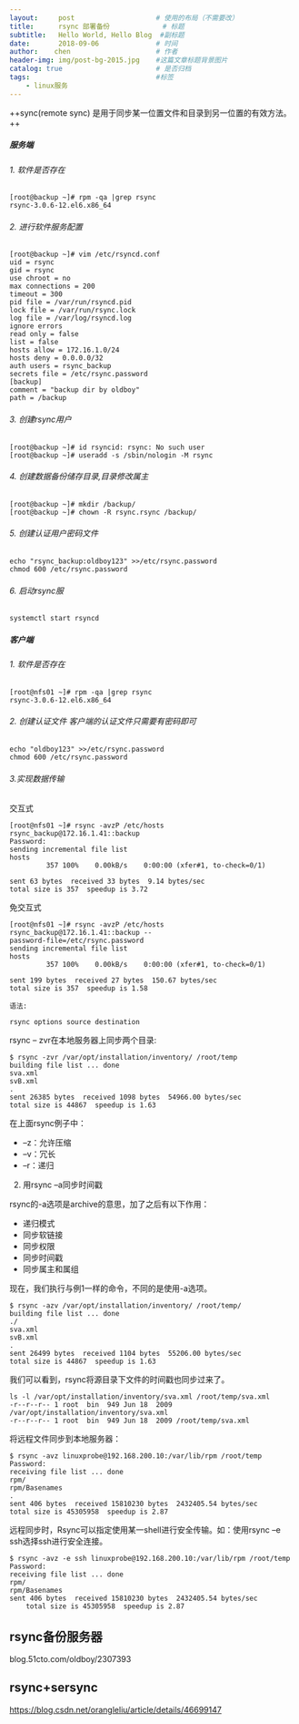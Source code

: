 ```yaml
---
layout:     post                    # 使用的布局（不需要改）
title:      rsync 部署备份             # 标题 
subtitle:   Hello World, Hello Blog  #副标题
date:       2018-09-06              # 时间
author:    chen                     # 作者
header-img: img/post-bg-2015.jpg    #这篇文章标题背景图片
catalog: true                       # 是否归档
tags:                               #标签
    - linux服务
---
```


++sync(remote sync) 是用于同步某一位置文件和目录到另一位置的有效方法。++

##### 服务端
###### 1.  软件是否存在

```
[root@backup ~]# rpm -qa |grep rsync
rsync-3.0.6-12.el6.x86_64
```

###### 2.  进行软件服务配置


```
[root@backup ~]# vim /etc/rsyncd.conf
uid = rsync
gid = rsync
use chroot = no
max connections = 200
timeout = 300
pid file = /var/run/rsyncd.pid
lock file = /var/run/rsync.lock
log file = /var/log/rsyncd.log
ignore errors
read only = false
list = false
hosts allow = 172.16.1.0/24
hosts deny = 0.0.0.0/32
auth users = rsync_backup
secrets file = /etc/rsync.password
[backup]
comment = "backup dir by oldboy"
path = /backup
```
###### 3. 创建rsync用户

```
[root@backup ~]# id rsyncid: rsync: No such user
[root@backup ~]# useradd -s /sbin/nologin -M rsync
```

###### 4. 创建数据备份储存目录,目录修改属主

```
[root@backup ~]# mkdir /backup/
[root@backup ~]# chown -R rsync.rsync /backup/
```

###### 5. 创建认证用户密码文件

```
echo "rsync_backup:oldboy123" >>/etc/rsync.password
chmod 600 /etc/rsync.password
```

###### 6. 启动rsync服

```
systemctl start rsyncd
```

##### 客户端

###### 1. 软件是否存在

```
[root@nfs01 ~]# rpm -qa |grep rsync
rsync-3.0.6-12.el6.x86_64
```

###### 2. 创建认证文件 客户端的认证文件只需要有密码即可

```
echo "oldboy123" >>/etc/rsync.password
chmod 600 /etc/rsync.password
```
###### 3.实现数据传输


交互式
```
[root@nfs01 ~]# rsync -avzP /etc/hosts rsync_backup@172.16.1.41::backup
Password:
sending incremental file list
hosts
         357 100%    0.00kB/s    0:00:00 (xfer#1, to-check=0/1) 

sent 63 bytes  received 33 bytes  9.14 bytes/sec
total size is 357  speedup is 3.72
```
免交互式

```
[root@nfs01 ~]# rsync -avzP /etc/hosts rsync_backup@172.16.1.41::backup --
password-file=/etc/rsync.password
sending incremental file list
hosts
         357 100%    0.00kB/s    0:00:00 (xfer#1, to-check=0/1) 

sent 199 bytes  received 27 bytes  150.67 bytes/sec
total size is 357  speedup is 1.58
```













```
语法:

rsync options source destination
```




rsync – zvr在本地服务器上同步两个目录:

    $ rsync -zvr /var/opt/installation/inventory/ /root/temp
    building file list ... done
    sva.xml
    svB.xml
    .
    sent 26385 bytes  received 1098 bytes  54966.00 bytes/sec
    total size is 44867  speedup is 1.63
    
在上面rsync例子中：
- –z：允许压缩
- –v：冗长
- –r：递归

2. 用rsync –a同步时间戳

rsync的-a选项是archive的意思，加了之后有以下作用：
-  递归模式
-  同步软链接
-  同步权限
-  同步时间戳
-  同步属主和属组


现在，我们执行与例1一样的命令，不同的是使用-a选项。

    $ rsync -azv /var/opt/installation/inventory/ /root/temp/
    building file list ... done
    ./
    sva.xml
    svB.xml
    .
    sent 26499 bytes  received 1104 bytes  55206.00 bytes/sec
    total size is 44867  speedup is 1.63

我们可以看到，rsync将源目录下文件的时间戳也同步过来了。


```
ls -l /var/opt/installation/inventory/sva.xml /root/temp/sva.xml
-r--r--r-- 1 root  bin  949 Jun 18  2009 /var/opt/installation/inventory/sva.xml
-r--r--r-- 1 root  bin  949 Jun 18  2009 /root/temp/sva.xml
```



将远程文件同步到本地服务器：

    $ rsync -avz linuxprobe@192.168.200.10:/var/lib/rpm /root/temp
    Password:
    receiving file list ... done
    rpm/
    rpm/Basenames
    .
    sent 406 bytes  received 15810230 bytes  2432405.54 bytes/sec
    total size is 45305958  speedup is 2.87
    
远程同步时，Rsync可以指定使用某一shell进行安全传输。如：使用rsync –e ssh选择ssh进行安全连接。

    $ rsync -avz -e ssh linuxprobe@192.168.200.10:/var/lib/rpm /root/temp
    Password:
    receiving file list ... done
    rpm/
    rpm/Basenames
    sent 406 bytes  received 15810230 bytes  2432405.54 bytes/sec
        total size is 45305958  speedup is 2.87
        
        


## rsync备份服务器 ##
blog.51cto.com/oldboy/2307393

    
    
  

    

rsync+sersync
-------------

https://blog.csdn.net/orangleliu/article/details/46699147


